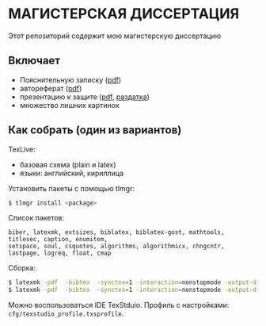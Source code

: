 # МАГИСТЕРСКАЯ ДИССЕРТАЦИЯ

Этот репозиторий содержит мою магистерскую диссертацию

## Включает
 - Пояснительную записку ([pdf](build/thesis.pdf))
 - автореферат ([pdf](build/00-autoreferat.pdf))
 - презентацию к защите ([pdf](build/presentation.pdf), [раздатка](build/handout.pdf)) 
 - множество лишних картинок

## Как собрать (один из вариантов)
TexLive:
 - базовая схема (plain и latex)
 - языки: английский, кириллица

Установить пакеты с помощью tlmgr:
```bash
$ tlmgr install <package>
```

Список пакетов: 
```
biber, latexmk, extsizes, biblatex, biblatex-gost, mathtools, titlesec, caption, enumitem,
setspace, soul, csquotes, algorithms, algorithmicx, chngcntr, lastpage, logreq, float, cmap
```

Сборка:
```bash
$ latexmk -pdf  -bibtex  -synctex=1 -interaction=nonstopmode -output-directory=build thesis.tex 
$ latexmk -pdf  -bibtex  -synctex=1 -interaction=nonstopmode -output-directory=build 00-autoreferat.tex
```

Можно воспользоваться IDE TexStduio. Профиль с настройками: `cfg/texstudio_profile.txsprofile`.
